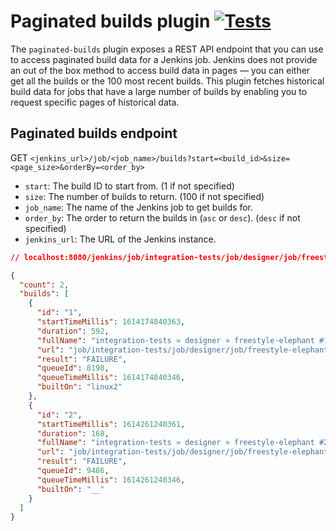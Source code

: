 # Paginated builds plugin  [![Tests](https://github.com/jenkinsci/paginated-builds-plugin/actions/workflows/ci.yml/badge.svg)](https://github.com/jenkinsci/paginated-builds-plugin/actions/workflows/ci.yml)

The `paginated-builds` plugin exposes a REST API endpoint that you can use to access paginated build data for a Jenkins job. Jenkins does not provide an out of the box method to access build data in pages — you can either get all the builds or the 100 most recent builds. This plugin fetches historical build data for jobs that have a large number of builds by enabling you to request specific pages of historical data.

## Paginated builds endpoint

GET `<jenkins_url>/job/<job_name>/builds?start=<build_id>&size=<page_size>&orderBy=<order_by>`

- `start`: The build ID to start from. (1 if not specified)
- `size`: The number of builds to return. (100 if not specified)
- `job_name`: The name of the Jenkins job to get builds for.
- `order_by`: The order to return the builds in (`asc` or `desc`). (`desc` if not specified)
- `jenkins_url`: The URL of the Jenkins instance.

```json
// localhost:8080/jenkins/job/integration-tests/job/designer/job/freestyle-elephant/builds?start=1&size=2&orderBy=asc

{
  "count": 2,
  "builds": [
    {
      "id": "1",
      "startTimeMillis": 1614174840363,
      "duration": 592,
      "fullName": "integration-tests » designer » freestyle-elephant #1",
      "url": "job/integration-tests/job/designer/job/freestyle-elephant/1/",
      "result": "FAILURE",
      "queueId": 8198,
      "queueTimeMillis": 1614174840346,
      "builtOn": "linux2"
    },
    {
      "id": "2",
      "startTimeMillis": 1614261240361,
      "duration": 168,
      "fullName": "integration-tests » designer » freestyle-elephant #2",
      "url": "job/integration-tests/job/designer/job/freestyle-elephant/2/",
      "result": "FAILURE",
      "queueId": 9486,
      "queueTimeMillis": 1614261240346,
      "builtOn": "__"
    }
  ]
}
```
